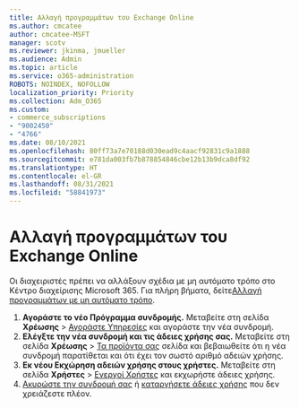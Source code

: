 ```yaml
---
title: Αλλαγή προγραμμάτων του Exchange Online
ms.author: cmcatee
author: cmcatee-MSFT
manager: scotv
ms.reviewer: jkinma, jmueller
ms.audience: Admin
ms.topic: article
ms.service: o365-administration
ROBOTS: NOINDEX, NOFOLLOW
localization_priority: Priority
ms.collection: Adm_O365
ms.custom:
- commerce_subscriptions
- "9002450"
- "4766"
ms.date: 08/10/2021
ms.openlocfilehash: 80ff73a7e70188d030ead9c4aacf92831c9a1888
ms.sourcegitcommit: e781da003fb7b878854846cbe12b13b9dca8df92
ms.translationtype: HT
ms.contentlocale: el-GR
ms.lasthandoff: 08/31/2021
ms.locfileid: "58841973"
---
```

# <a name="change-exchange-online-plans"></a>Αλλαγή προγραμμάτων του Exchange Online

Οι διαχειριστές πρέπει να αλλάξουν σχέδια με μη αυτόματο τρόπο στο Κέντρο διαχείρισης Microsoft 365. Για πλήρη βήματα, δείτε[Αλλαγή προγραμμάτων με μη αυτόματο τρόπο](https://docs.microsoft.com/microsoft-365/commerce/subscriptions/change-plans-manually).

1. **Αγοράστε το νέο Πρόγραμμα συνδρομής.** Μεταβείτε στη σελίδα **Χρέωσης** > [Αγοράστε Υπηρεσίες](https://go.microsoft.com/fwlink/p/?linkid=868433) και αγοράστε την νέα συνδρομή.
2. **Ελέγξτε την νέα συνδρομή και τις άδειες χρήσης σας.** Μεταβείτε στη σελίδα **Χρέωσης** > [Τα προϊόντα σας](https://go.microsoft.com/fwlink/p/?linkid=842054) σελίδα και βεβαιωθείτε ότι η νέα συνδρομή παρατίθεται και ότι έχει τον σωστό αριθμό αδειών χρήσης.
3. **Εκ νέου Εκχώρηση αδειών χρήσης στους χρήστες.** Μεταβείτε στη σελίδα **Χρήστες** > [Ενεργοί Χρήστες](https://go.microsoft.com/fwlink/p/?linkid=834822) και εκχωρήστε άδειες χρήσης.
4. [Ακυρώστε την συνδρομή σας](https://docs.microsoft.com/microsoft-365/commerce/subscriptions/cancel-your-subscription) ή [καταργήσετε άδειες χρήσης](https://docs.microsoft.com/microsoft-365/commerce/licenses/buy-licenses) που δεν χρειάζεστε πλέον.